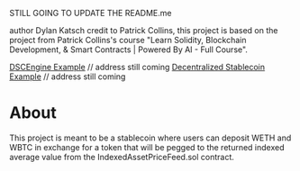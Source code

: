 STILL GOING TO UPDATE THE README.me

author Dylan Katsch
credit to Patrick Collins, this project is based on the project from Patrick Collins's course "Learn Solidity, Blockchain Development, & Smart Contracts | Powered By AI - Full Course".

[DSCEngine Example](https://sepolia.etherscan.io/address/#code) // address still coming
[Decentralized Stablecoin Example](https://sepolia.etherscan.io/address/#code) // address still coming

# About

This project is meant to be a stablecoin where users can deposit WETH and WBTC in exchange for a token that will be pegged to the returned indexed average value from the IndexedAssetPriceFeed.sol contract.
